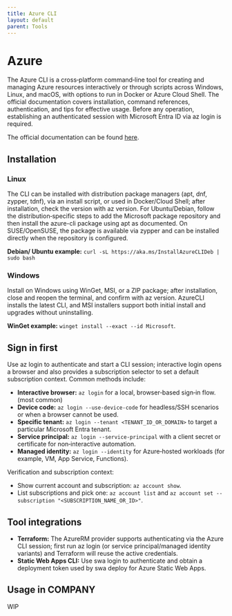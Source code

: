 ```yaml
---
title: Azure CLI
layout: default
parent: Tools
---
```


# Azure
The Azure CLI is a cross‑platform command‑line tool for creating and managing Azure resources interactively or through scripts across Windows, Linux, and macOS, with options to run in Docker or Azure Cloud Shell.  The official documentation covers installation, command references, authentication, and tips for effective usage.  Before any operation, establishing an authenticated session with Microsoft Entra ID via az login is required.

The official documentation can be found [here](https://learn.microsoft.com/de-de/cli/azure/?view=azure-cli-latest).

## Installation

### Linux
The CLI can be installed with distribution package managers (apt, dnf, zypper, tdnf), via an install script, or used in Docker/Cloud Shell; after installation, check the version with az version.  For Ubuntu/Debian, follow the distribution‑specific steps to add the Microsoft package repository and then install the azure-cli package using apt as documented.  On SUSE/OpenSUSE, the package is available via zypper and can be installed directly when the repository is configured.

**Debian/ Ubuntu example:** `curl -sL https://aka.ms/InstallAzureCLIDeb | sudo bash`

### Windows
Install on Windows using WinGet, MSI, or a ZIP package; after installation, close and reopen the terminal, and confirm with az version. AzureCLI installs the latest CLI, and MSI installers support both initial install and upgrades without uninstalling. 

**WinGet example:** `winget install --exact --id Microsoft`. 

## Sign in first
Use az login to authenticate and start a CLI session; interactive login opens a browser and also provides a subscription selector to set a default subscription context.  Common methods include:
- **Interactive browser:** `az login` for a local, browser‑based sign‑in flow. (most common)
- **Device code:** `az login --use-device-code` for headless/SSH scenarios or when a browser cannot be used.
- **Specific tenant:** `az login --tenant <TENANT_ID_OR_DOMAIN>` to target a particular Microsoft Entra tenant.
- **Service principal:** `az login --service-principal` with a client secret or certificate for non‑interactive automation.
- **Managed identity:** `az login --identity` for Azure‑hosted workloads (for example, VM, App Service, Functions).

Verification and subscription context:
- Show current account and subscription: `az account show`.
- List subscriptions and pick one: `az account list` and `az account set --subscription "<SUBSCRIPTION_NAME_OR_ID>"`.

## Tool integrations
- **Terraform:** The AzureRM provider supports authenticating via the Azure CLI session; first run az login (or service principal/managed identity variants) and Terraform will reuse the active credentials.
- **Static Web Apps CLI:** Use swa login to authenticate and obtain a deployment token used by swa deploy for Azure Static Web Apps.

## Usage in COMPANY
WIP